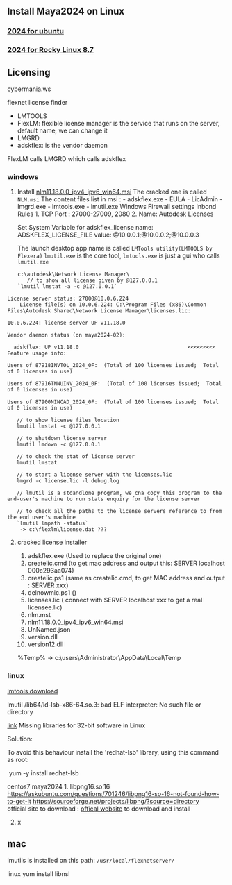 
## Install Maya2024 on Linux

### [2024 for ubuntu](https://www.autodesk.com/support/technical/article/caas/tsarticles/ts/4EQDDcHqJbfBkQr3i0FrbQ.html?us_oa=dotcom-us&us_si=01341b7e-9c9f-4f43-b12c-bdb44b7345a6&us_st=Install%20Maya%202024)

### [2024 for Rocky Linux 8.7](https://forums.autodesk.com/t5/maya-forum/install-maya-2023-update-3-on-rocky-linux-8-7-instructions/td-p/11735138)



## Licensing

cybermania.ws

flexnet license finder

- LMTOOLS
- FlexLM: flexible license manager is the service that runs on the server, default name, we can change it 
- LMGRD
- adskflex: is the vendor daemon 

FlexLM calls LMGRD which calls adskflex

### windows

1. Install [nlm11.18.0.0_ipv4_ipv6_win64.msi](https://download.autodesk.com/us/support/files/network_license_manager/windows/nlm11.18.0.0_ipv4_ipv6_win64.msi) 
	The cracked one is called `NLM.msi`
	The content files list in msi :
		- adskflex.exe
		- EULA
		- LicAdmin
		- lmgrd.exe
		- lmtools.exe
		- lmutil.exe
	Windows Firewall settings
		Inbond Rules
			1. TCP Port : 27000-27009, 2080
			2. Name: Autodesk Licenses
         
	Set System Variable for adskflex_license
         name: ADSKFLEX_LICENSE_FILE
         value: @10.0.0.1;@10.0.0.2;@10.0.0.3
         
	The launch desktop app name is called `LMTools utility(LMTOOLS by Flexera)` 
	`lmutil.exe` is the core tool, `lmtools.exe` is just a gui who calls `lmutil.exe`
		
 	   c:\autodesk\Network License Manager\
          // to show all license given by @127.0.0.1 
 	   `lmutil lmstat -a -c @127.0.0.1`
```
License server status: 27000@10.0.6.224
    License file(s) on 10.0.6.224: C:\Program Files (x86)\Common Files\Autodesk Shared\Network License Manager\licenses.lic:

10.0.6.224: license server UP v11.18.0

Vendor daemon status (on maya2024-02):

  adskflex: UP v11.18.0                                   <<<<<<<<<
Feature usage info:

Users of 87918INVTOL_2024_0F:  (Total of 100 licenses issued;  Total of 0 licenses in use)

Users of 87916TNNUINV_2024_0F:  (Total of 100 licenses issued;  Total of 0 licenses in use)

Users of 87900NINCAD_2024_0F:  (Total of 100 licenses issued;  Total of 0 licenses in use)
```

 	 
 	   // to show license files location 
 	   lmutil lmstat -c @127.0.0.1	
 	   
 	   // to shutdown license server
 	   lmutil lmdown -c @127.0.0.1
 	   
 	   // to check the stat of license server
 	   lmutil lmstat
 	   
 	   // to start a license server with the licenses.lic
 	   lmgrd -c license.lic -l debug.log
 	   
 	   // lmutil is a stdandlone program, we cna copy this program to the end-user's machine to run stats enquiry for the license server
 	   
 	   // to check all the paths to the license servers reference to from the end user's machine
 	   `lmutil lmpath -status`
	    -> c:\flexlm\license.dat ???
 	   


2. cracked license installer
	1. adskflex.exe (Used to replace the original one)
	2. createlic.cmd (to get mac address and output this: SERVER localhost 000c293aa074)
	3. createlic.ps1 (same as createlic.cmd, to get MAC address and output : SERVER xxx)
	4. delnowmic.ps1 ()
	5. licenses.lic ( connect with SERVER localhost xxx to get a real licensee.lic)
	6. nlm.mst
	7. nlm11.18.0.0_ipv4_ipv6_win64.msi
	8. UnNamed.json
	9. version.dll
	10. version12.dll


	%Temp%    -> c:\users\Administrator\AppData\Local\Temp



### linux

[lmtools download](https://www.autodesk.com/support/technical/article/caas/tsarticles/ts/2HEQiQ5PtCDDk6WX0ox1mq.html)

lmutil
/lib64/ld-lsb-x86-64.so.3: bad ELF interpreter: No such file or directory

[link](https://www.autodesk.com/support/technical/article/caas/sfdcarticles/sfdcarticles/Lmutil-error-lib64ld-lsb-x86-64-so-3-bad-ELF-interpreter.html)
Missing libraries for 32-bit software in Linux

 Solution:

To avoid this behaviour install the 'redhat-lsb' library, using this command as root:

 yum -y install redhat-lsb


centos7 maya2024
	1. libpng16.so.16
		https://askubuntu.com/questions/701246/libpng16-so-16-not-found-how-to-get-it
		https://sourceforge.net/projects/libpng/?source=directory  
		official site to download : [offical website](http://www.libpng.org/pub/png/libpng.html)
		to download and install
	
 2.  x
	
## mac

lmutils is installed on this path: `/usr/local/flexnetserver/`



linux
	yum install libnsl
